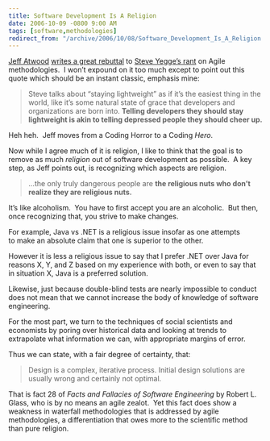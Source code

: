 ```yaml
---
title: Software Development Is A Religion
date: 2006-10-09 -0800 9:00 AM
tags: [software,methodologies]
redirect_from: "/archive/2006/10/08/Software_Development_Is_A_Religion.aspx/"
---
```


[Jeff Atwood](http://www.codinghorror.com/blog/ "Coding Horror") [writes a great rebuttal](http://www.codinghorror.com/blog/archives/000699.html "Software Development: It’s a Religion")
to [Steve Yegge’s rant](http://steve-yegge.blogspot.com/2006/10/egomania-itself.html "Egomania Itself") on Agile methodologies.  I won’t expound on it too much except to point out this quote which should be an instant classic, emphasis mine:

> Steve talks about “staying lightweight” as if it’s the easiest thing
> in the world, like it’s some natural state of grace that developers
> and organizations are born into. **Telling developers they should stay
> lightweight is akin to telling depressed people they should cheer
> up.**

Heh heh.  Jeff moves from a Coding Horror to a Coding *Hero*.

Now while I agree much of it is religion, I like to think that the goal
is to remove as much *religion* out of software development as
possible.  A key step, as Jeff points out, is recognizing which aspects
are religion.

> ...the only truly dangerous people are **the religious nuts who don’t
> realize they are religious nuts.**

It’s like alcoholism.  You have to first accept you are an alcoholic. 
But then, once recognizing that, you strive to make changes.

For example, Java vs .NET is a religious issue insofar as one attempts
to make an absolute claim that one is superior to the other. 

However it is less a religious issue to say that I prefer .NET over Java
for reasons X, Y, and Z based on my experience with both, or even to say
that in situation X, Java is a preferred solution.

Likewise, just because double-blind tests are nearly impossible to
conduct does not mean that we cannot increase the body of knowledge of
software engineering. 

For the most part, we turn to the techniques of social scientists and
economists by poring over historical data and looking at trends to
extrapolate what information we can, with appropriate margins of error. 

Thus we can state, with a fair degree of certainty, that:

> Design is a complex, iterative process. Initial design solutions are
> usually wrong and certainly not optimal.

That is fact 28 of *Facts and Fallacies of Software Engineering* by
Robert L. Glass, who is by no means an agile zealot.  Yet this fact does
show a weakness in waterfall methodologies that is addressed by agile
methodologies, a differentiation that owes more to the scientific method
than pure religion.
